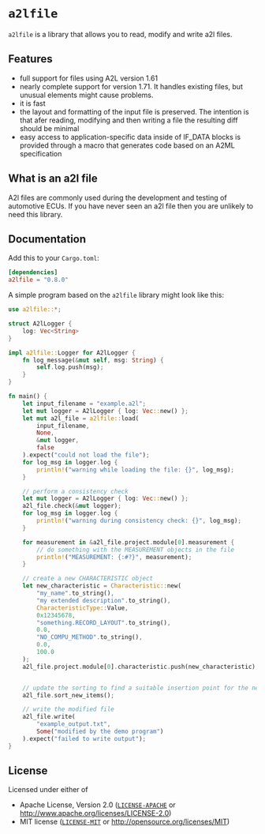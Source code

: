 # `a2lfile`

`a2lfile` is a library that allows you to read, modify and write a2l files.

## Features

- full support for files using A2L version 1.61
- nearly complete support for version 1.71. It handles existing files, but unusual elements might cause problems.
- it is fast
- the layout and formatting of the input file is preserved. The intention is that afer reading, modifying and then writing a file the resulting diff should be minimal
- easy access to application-specific data inside of IF_DATA blocks is provided through a macro that generates code based on an A2ML specification

## What is an a2l file

A2l files are commonly used during the development and testing of automotive ECUs.
If you have never seen an a2l file then you are unlikely to need this library.

## Documentation

Add this to your `Cargo.toml`:

```toml
[dependencies]
a2lfile = "0.8.0"
```

A simple program based on the `a2lfile` library might look like this:

```rust
use a2lfile::*;

struct A2lLogger {
    log: Vec<String>
}

impl a2lfile::Logger for A2lLogger {
    fn log_message(&mut self, msg: String) {
        self.log.push(msg);
    }
}

fn main() {
    let input_filename = "example.a2l";
    let mut logger = A2lLogger { log: Vec::new() };
    let mut a2l_file = a2lfile::load(
        input_filename,
        None,
        &mut logger,
        false
    ).expect("could not load the file");
    for log_msg in logger.log {
        println!("warning while loading the file: {}", log_msg);
    }

    // perform a consistency check
    let mut logger = A2lLogger { log: Vec::new() };
    a2l_file.check(&mut logger);
    for log_msg in logger.log {
        println!("warning during consistency check: {}", log_msg);
    }

    for measurement in &a2l_file.project.module[0].measurement {
        // do something with the MEASUREMENT objects in the file
        println!("MEASUREMENT: {:#?}", measurement);
    }

    // create a new CHARACTERISTIC object
    let new_characteristic = Characteristic::new(
        "my_name".to_string(),
        "my extended description".to_string(),
        CharacteristicType::Value,
        0x12345678,
        "something.RECORD_LAYOUT".to_string(),
        0.0,
        "NO_COMPU_METHOD".to_string(),
        0.0,
        100.0
    );
    a2l_file.project.module[0].characteristic.push(new_characteristic);


    // update the sorting to find a suitable insertion point for the new characteristic - by default it will be placed at the end
    a2l_file.sort_new_items();

    // write the modified file
    a2l_file.write(
        "example_output.txt",
        Some("modified by the demo program")
    ).expect("failed to write output");
}

```

## License

Licensed under either of

  * Apache License, Version 2.0 ([`LICENSE-APACHE`](./LICENSE-APACHE) or http://www.apache.org/licenses/LICENSE-2.0)
  * MIT license ([`LICENSE-MIT`](./LICENSE-MIT) or http://opensource.org/licenses/MIT)

